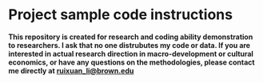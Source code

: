 # Project sample code instructions
**This repository is created for research and coding ability demonstration to researchers. I ask that no one distrubutes my code or data. If you are interested in actual research direction in macro-development or cultural economics, or have any questions on the methodologies, please contact me directly at ruixuan_li@brown.edu**


